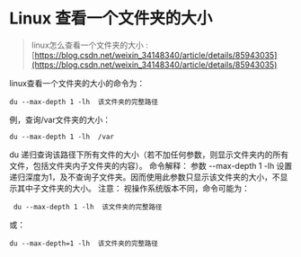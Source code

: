 # Linux 查看一个文件夹的大小

> linux怎么查看一个文件夹的大小 : [https://blog.csdn.net/weixin_34148340/article/details/85943035](https://blog.csdn.net/weixin_34148340/article/details/85943035)

linux查看一个文件夹的大小的命令为：
```shell
du --max-depth 1 -lh  该文件夹的完整路径
```
例，查询/var文件夹的大小：
```shell
du --max-depth 1 -lh  /var
```
du 递归查询该路径下所有文件的大小（若不加任何参数，则显示文件夹内的所有文件，包括文件夹内子文件夹的内容）。
命令解释：
参数 --max-depth 1 -lh 设置递归深度为1，及不查询子文件夹。因而使用此参数只显示该文件夹的大小，不显示其中子文件夹的大小。
注意：
视操作系统版本不同，命令可能为：
```shell
 du --max-depth 1 -lh  该文件夹的完整路径
```
或：
```shell
du --max-depth=1 -lh  该文件夹的完整路径
```
